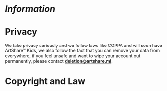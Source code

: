 # _Information_ 

#

#



# Privacy  
We take privacy seriously and we follow laws like COPPA and will soon have ArtShare™ Kids, we also follow the fact that you can remove your data from everywhere, if you feel unsafe and want to wipe your account out permanently, please contact **deletion@artshare.ml**. 


# Copyright and Law



#
